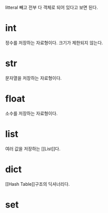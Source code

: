 litteral 빼고 전부 다 객체로 되어 있다고 보면 된다.
# int
정수를 저장하는 자료형이다.
크기가 제한되지 않는다.

# str
문자열을 저장하는 자료형이다.

# float
소수를 저장하는 자료형이다.

# list
여러 값을 저장하는 [[List]]다.

# dict
[[Hash Table]]구조의 딕셔너리다.

# set

